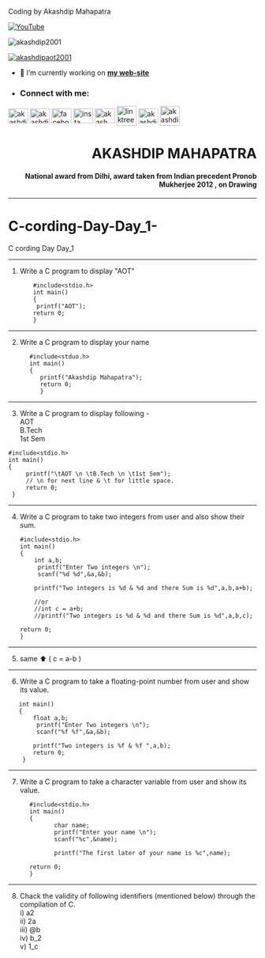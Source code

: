 Coding by Akashdip Mahapatra

[![YouTube](https://yt3.ggpht.com/7tPHyFi7-QyTnhpc484ZzTuRp0fZSY-CUuykvzuKdKYIwt0fmw98SWMqwRy_7pZ6LQzEYJlvXA=s88-c-k-c0x00ffffff-no-rj-mo)](https://www.youtube.com/channel/UCxvmp634YDc41xCWOdvWqoQ)

<p align="left"> <img src="https://komarev.com/ghpvc/?username=akashdip2001&label=Profile%20views&color=0e75b6&style=flat" alt="akashdip2001" /> </p>

<p align="left"> <a href="https://twitter.com/akashdipaot2001" target="blank"><img src="https://img.shields.io/twitter/follow/akashdipaot2001?logo=twitter&style=for-the-badge" alt="akashdipaot2001" /></a> </p>

- 🔭 I’m currently working on [**my web-site**](https://akashdip2001.github.io/linktree/)
- <h3 align="left">Connect with me:</h3>
<p align="left">

<a href="https://twitter.com/akashdipaot2001" target="blank"><img align="center" src="https://raw.githubusercontent.com/rahuldkjain/github-profile-readme-generator/master/src/images/icons/Social/twitter.svg" alt="akashdipaot2001" height="30" width="40" /></a>
<a href="https://linkedin.com/in/akashdip-mahapatra-330687204" target="blank"><img align="center" src="https://raw.githubusercontent.com/rahuldkjain/github-profile-readme-generator/master/src/images/icons/Social/linked-in-alt.svg" alt="akashdip-mahapatra-330687204" height="30" width="40" /></a>
<a href="https://fb.com/drawing.hobby.37" target="blank"><img align="center" src="https://raw.githubusercontent.com/rahuldkjain/github-profile-readme-generator/master/src/images/icons/Social/facebook.svg" alt="facebook" height="30" width="40" /></a>
<a href="https://instagram.com/akashdip_2001" target="blank"><img align="center" src="https://raw.githubusercontent.com/rahuldkjain/github-profile-readme-generator/master/src/images/icons/Social/instagram.svg" alt="insta" height="30" width="40" /></a>
<a href="https://www.youtube.com/c/akash aot" target="blank"><img align="center" src="https://raw.githubusercontent.com/rahuldkjain/github-profile-readme-generator/master/src/images/icons/Social/youtube.svg" alt="akash aot" height="30" width="40" /></a>
<a href="https://linktr.ee/AkashdipMahapatra" target="blank"><img align="center" src="https://d1fdloi71mui9q.cloudfront.net/8Ve5ek9uTReJwcW3kNI9_VuqJn6NiZ2bAQp7l" alt="linktree" height="40" width="40" /></a>
<a href="https://www.hackerrank.com/akashdip2001" target="blank"><img align="center" src="https://raw.githubusercontent.com/rahuldkjain/github-profile-readme-generator/master/src/images/icons/Social/hackerrank.svg" alt="akashdip2001" height="30" width="40" /></a>
<a href="https://akashdip2001.github.io/linktree/" target="blank"><img align="center" src="https://yt3.ggpht.com/7tPHyFi7-QyTnhpc484ZzTuRp0fZSY-CUuykvzuKdKYIwt0fmw98SWMqwRy_7pZ6LQzEYJlvXA=s88-c-k-c0x00ffffff-no-rj-mo" alt="akashdip2001" height="40" width="40" /></a>

</p>
<h1 align="right">AKASHDIP MAHAPATRA</h1>
<h4 align="right">National award from Dilhi, award taken from Indian precedent Pronob Mukherjee 2012 , on Drawing</h4>

---
# C-cording-Day-Day_1-
C cording Day Day_1 

---
1) Write a C program to display "AOT"
```
       #include<stdio.h>
       int main()
       {
        printf("AOT");
       return 0;
       }
 ```
 ---
 2) Write a C program to display your name
 ```
       #include<stduo.h>
       int main()
       {
          printf("Akashdip Mahapatra");
          return 0;
          }
```
---
3) Write a C program to display following - <br/>
  AOT <br/>
  B.Tech <br/>
  1st Sem <br/>
  ```
  #include<stdio.h>
  int main()
  {
       printf("\tAOT \n \tB.Tech \n \t1st Sem"); 
       // \n for next line & \t for little space.
       return 0;
   }
   ```
---
4) Write a C program to take two integers from user and also show their sum.   
   ```
   #include<stdio.h>
   int main()
   {
       int a,b;
        printf("Enter Two integers \n");
        scanf("%d %d",&a,&b);
   
       printf("Two integers is %d & %d and there Sum is %d",a,b,a+b);
       
       //or
       //int c = a+b;
       //printf("Two integers is %d & %d and there Sum is %d",a,b,c);
       
   return 0;
   }
   ```
---
5) same ⬆️ ( c = a-b )
---
6) Write a C program to take a floating-point number from user and show its value.
``` #include<stdio.h>
   int main()
   {
       float a,b;
        printf("Enter Two integers \n");
        scanf("%f %f",&a,&b);
   
       printf("Two integers is %f & %f ",a,b);
       return 0;
    }
 ```
 ---
 7) Write a C program to take a character variable from user and show its value.
 ```
       #include<stdio.h>
       int main()
       {
              char name;
              printf("Enter your name \n");
              scanf("%c",&name);
       
              printf("The first later of your name is %c",name);
              
       return 0;
       }
```
---
8) Chack the validity of following identifiers (mentioned below) through the compilation of C. <br/>
       i)   a2 <br/>
       ii)  2a <br/>
       iii) @b <br/>
       iv)  b_2 <br/>
       v)   1_c <br/>
